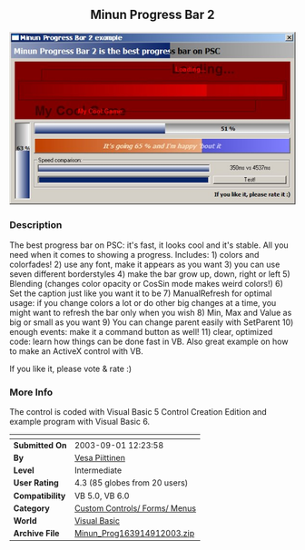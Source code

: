﻿<div align="center">

## Minun Progress Bar 2

<img src="PIC2003911349436901.jpg">
</div>

### Description

The best progress bar on PSC: it's fast, it looks cool and it's stable. All you need when it comes to showing a progress. Includes: 1) colors and colorfades! 2) use any font, make it appears as you want 3) you can use seven different borderstyles 4) make the bar grow up, down, right or left 5) Blending (changes color opacity or CosSin mode makes weird colors!) 6) Set the caption just like you want it to be 7) ManualRefresh for optimal usage: if you change colors a lot or do other big changes at a time, you might want to refresh the bar only when you wish 8) Min, Max and Value as big or small as you want 9) You can change parent easily with SetParent 10) enough events: make it a command button as well! 11) clear, optimized code: learn how things can be done fast in VB. Also great example on how to make an ActiveX control with VB.

If you like it, please vote & rate :)
 
### More Info
 
The control is coded with Visual Basic 5 Control Creation Edition and example program with Visual Basic 6.


<span>             |<span>
---                |---
**Submitted On**   |2003-09-01 12:23:58
**By**             |[Vesa Piittinen](https://github.com/Planet-Source-Code/PSCIndex/blob/master/ByAuthor/vesa-piittinen.md)
**Level**          |Intermediate
**User Rating**    |4.3 (85 globes from 20 users)
**Compatibility**  |VB 5\.0, VB 6\.0
**Category**       |[Custom Controls/ Forms/  Menus](https://github.com/Planet-Source-Code/PSCIndex/blob/master/ByCategory/custom-controls-forms-menus__1-4.md)
**World**          |[Visual Basic](https://github.com/Planet-Source-Code/PSCIndex/blob/master/ByWorld/visual-basic.md)
**Archive File**   |[Minun\_Prog163914912003\.zip](https://github.com/Planet-Source-Code/vesa-piittinen-minun-progress-bar-2__1-48153/archive/master.zip)








